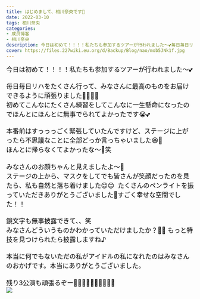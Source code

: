 ```yaml
---
title: はじめまして、相川奈央です🎀
date: 2022-03-10
tags: 相川奈央
categories: 
- 成员博客
- 相川奈央
description: 今日は初めて！！！！私たちも参加するツアーが行われました〜💕毎日毎日リハをたくさん行って、みなさんに最高のものをお届けできるように頑張りました💪🏻💪🏻初めてこんなにたくさん練習をしてこんなに一生懸...
cover: https://files.227wiki.eu.org/d/Backup/Blog/nao/mob5JNk1f.jpg 
---
```

<div class="blog_detail__main">
<p class="p1" style="margin:0px;font-stretch:normal;font-size:17px;line-height:normal;color:rgb(0,0,0)"><span class="s1">今日は初めて！！！！私たちも参加するツアーが行われました〜</span><span class="s2">💕</span></p><p class="p2" style="margin:0px;font-stretch:normal;font-size:17px;line-height:normal;min-height:20.3px;color:rgb(0,0,0)"><span class="s3"></span><br/></p><p class="p1" style="margin:0px;font-stretch:normal;font-size:17px;line-height:normal;color:rgb(0,0,0)"><span class="s1">毎日毎日リハをたくさん行って、みなさんに最高のものをお届けできるように頑張りました</span><span class="s2">💪🏻💪🏻</span></p><p class="p1" style="margin:0px;font-stretch:normal;font-size:17px;line-height:normal;color:rgb(0,0,0)"><span class="s1">初めてこんなにたくさん練習をしてこんなに一生懸命になったのでほんとにほんとに無事でられてよかったです</span><span class="s2">😭💕</span></p><p class="p2" style="margin:0px;font-stretch:normal;font-size:17px;line-height:normal;min-height:20.3px;color:rgb(0,0,0)"><span class="s3"></span><br/></p><p class="p1" style="margin:0px;font-stretch:normal;font-size:17px;line-height:normal;color:rgb(0,0,0)"><span class="s1">本番前はすっっっごく緊張していたんですけど、ステージに上がったら不思議なことに全部どっか言っちゃいました</span><span class="s2">😆🌸</span></p><p class="p1" style="margin:0px;font-stretch:normal;font-size:17px;line-height:normal;color:rgb(0,0,0)"><span class="s1">ほんとに帰らなくてよかったな〜</span><span class="s2">🥲</span><span class="s1">笑</span></p><p class="p2" style="margin:0px;font-stretch:normal;font-size:17px;line-height:normal;min-height:20.3px;color:rgb(0,0,0)"><span class="s3"></span><br/></p><p class="p1" style="margin:0px;font-stretch:normal;font-size:17px;line-height:normal;color:rgb(0,0,0)"><span class="s1">みなさんのお顔ちゃんと見えましたよ〜</span><span class="s2">🥰</span></p><p class="p1" style="margin:0px;font-stretch:normal;font-size:17px;line-height:normal;color:rgb(0,0,0)"><span class="s1">ステージの上から、マスクをしてでも皆さんが笑顔だったのを見たら、私も自然と落ち着けました</span><span class="s2">😊😊</span><span class="s3"> <span class="Apple-converted-space"> </span></span><span class="s1">たくさんのペンライトを振っていただきありがとうございました</span><span class="s2">🥰</span><span class="s1">すごく幸せな空間でした！！</span></p><p class="p2" style="margin:0px;font-stretch:normal;font-size:17px;line-height:normal;min-height:20.3px;color:rgb(0,0,0)"><span class="s3"></span><br/></p><p class="p1" style="margin:0px;font-stretch:normal;font-size:17px;line-height:normal;color:rgb(0,0,0)"><span class="s1">鏡文字も無事披露できて、、笑</span></p><p class="p1" style="margin:0px;font-stretch:normal;font-size:17px;line-height:normal;color:rgb(0,0,0)"><span class="s1">みなさんどういうものかわかっていただけましたか？</span><span class="s2">🙈🙈</span><span class="s3"> </span><span class="s1">もっと特技を見つけられたら披露しますね♪</span></p><p class="p2" style="margin:0px;font-stretch:normal;font-size:17px;line-height:normal;min-height:20.3px;color:rgb(0,0,0)"><span class="s3"></span><br/></p><p class="p1" style="margin:0px;font-stretch:normal;font-size:17px;line-height:normal;color:rgb(0,0,0)"><span class="s1">本当に何でもないただの私がアイドルの私になれたのはみなさんのおかげです。本当にありがとうございました。</span></p><p class="p2" style="margin:0px;font-stretch:normal;font-size:17px;line-height:normal;min-height:20.3px;color:rgb(0,0,0)"><span class="s3"></span><br/></p><p class="p3" style="margin:0px;font-stretch:normal;font-size:17px;line-height:normal;color:rgb(0,0,0)"><span class="s1">残り</span><span class="s3">3</span><span class="s1">公演も頑張るぞー</span><span class="s2">💪🏻💪🏻💪🏻💪🏻💪🏻<div><img src="https://files.227wiki.eu.org/d/Backup/Blog/nao/mob5JNk1f.jpg" style="max-width: 100%;"/></div></span></p>
<!--twitter-->

<!--//twitter-->
</div>